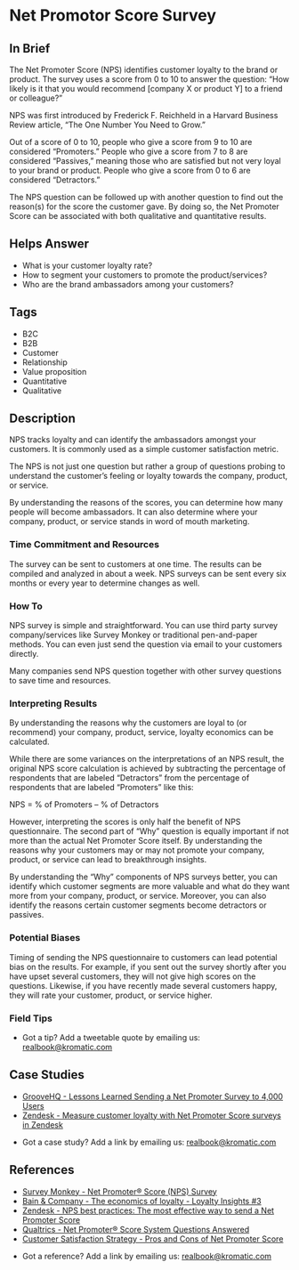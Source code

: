 # Net Promotor Score Survey

## In Brief
The Net Promoter Score (NPS) identifies customer loyalty to the brand or product. The survey uses a score from 0 to 10 to answer the question: “How likely is it that you would recommend [company X or product Y] to a friend or colleague?”

NPS was first introduced by Frederick F. Reichheld in a Harvard Business Review article, “The One Number You Need to Grow.” 

Out of a score of 0 to 10, people who give a score from 9 to 10 are considered “Promoters.” People who give a score from 7 to 8 are considered “Passives,” meaning those who are satisfied but not very loyal to your brand or product. People who give a score from 0 to 6 are considered “Detractors.” 

The NPS question can be followed up with another question to find out the reason(s) for the score the customer gave. By doing so, the Net Promoter Score can be associated with both qualitative and quantitative results.

## Helps Answer
- What is your customer loyalty rate?
- How to segment your customers to promote the product/services?
- Who are the brand ambassadors among your customers?

## Tags
- B2C
- B2B
- Customer
- Relationship
- Value proposition
- Quantitative
- Qualitative

## Description
NPS tracks loyalty and can identify the ambassadors amongst your customers. It is commonly used as a simple customer satisfaction metric.

The NPS is not just one question but rather a group of questions probing to understand the customer’s feeling or loyalty towards the company, product, or service. 

By understanding the reasons of the scores, you can determine how many people will become ambassadors. It can also determine where your company, product, or service stands in word of mouth marketing.

### Time Commitment and Resources
The survey can be sent to customers at one time. The results can be compiled and analyzed in about a week. NPS surveys can be sent every six months or every year to determine changes as well.

### How To
NPS survey is simple and straightforward. You can use third party survey company/services like Survey Monkey or traditional pen-and-paper methods. You can even just send the question via email to your customers directly. 

Many companies send NPS question together with other survey questions to save time and resources. 

### Interpreting Results
By understanding the reasons why the customers are loyal to (or recommend) your company, product, service, loyalty economics can be calculated. 

While there are some variances on the interpretations of an NPS result, the original NPS score calculation is achieved by subtracting the percentage of respondents that are labeled “Detractors” from the percentage of respondents that are labeled “Promoters” like this: 

NPS = % of Promoters – % of Detractors

However, interpreting the scores is only half the benefit of NPS questionnaire. The second part of “Why” question is equally important if not more than the actual Net Promoter Score itself. By understanding the reasons why your customers may or may not promote your company, product, or service can lead to breakthrough insights.

By understanding the “Why” components of NPS surveys better, you can identify which customer segments are more valuable and what do they want more from your company, product, or service. Moreover, you can also identify the reasons certain customer segments become detractors or passives. 

### Potential Biases
Timing of sending the NPS questionnaire to customers can lead potential bias on the results. For example, if you sent out the survey shortly after you have upset several customers, they will not give high scores on the questions. Likewise, if you have recently made several customers happy, they will rate your customer, product, or service higher. 

### Field Tips
* Got a tip? Add a tweetable quote by emailing us: [realbook@kromatic.com](mailto:realbook@kromatic.com)

## Case Studies
- [GrooveHQ - Lessons Learned Sending a Net Promoter Survey to 4,000 Users](https://www.groovehq.com/blog/net-promoter-score)
- [Zendesk -  Measure customer loyalty with Net Promoter Score surveys in Zendesk](https://www.zendesk.com/blog/nps-net-promoter-score/)
* Got a case study? Add a link by emailing us: [realbook@kromatic.com](mailto:realbook@kromatic.com) 

## References
- [Survey Monkey - Net Promoter® Score (NPS) Survey](https://www.surveymonkey.com/mp/net-promoter-score/)
- [Bain & Company - The economics of loyalty - Loyalty Insights #3](http://www.bain.com/publications/articles/the-economics-of-loyalty.aspx)
- [Zendesk - NPS best practices: The most effective way to send a Net Promoter Score](https://support.zendesk.com/hc/en-us/articles/203759086-NPS-best-practices-The-most-effective-way-to-send-a-Net-Promoter-Score-survey)
- [Qualtrics - Net Promoter® Score System Questions Answered](https://www.qualtrics.com/market-research/nps/)
- [Customer Satisfaction Strategy - Pros and Cons of Net Promoter Score](http://customersatisfactionstrategy.com/netpromoterscore.html)
* Got a reference? Add a link by emailing us: [realbook@kromatic.com](realbook@kromatic.com)

